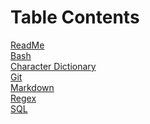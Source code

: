 # Table Contents

[ReadMe](Pending/ReadMe.md) <br>
[Bash](Bash%20Syntax.md) <br>
[Character Dictionary](Character%20Dictionary.md) <br>
[Git](Git%20Syntax.md) <br>
[Markdown](Markdown%20Syntax.md)<br>
[Regex](Regex%20Syntax.md) <br>
[SQL](SQL%20Syntax.md)